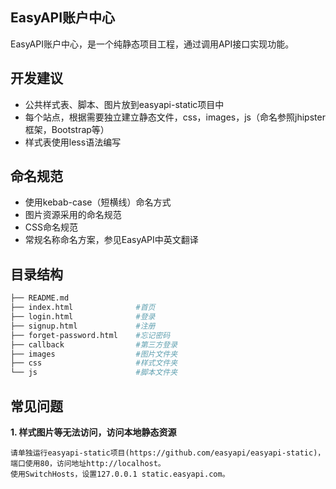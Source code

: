 EasyAPI账户中心
--------

EasyAPI账户中心，是一个纯静态项目工程，通过调用API接口实现功能。

## 开发建议
- 公共样式表、脚本、图片放到easyapi-static项目中
- 每个站点，根据需要独立建立静态文件，css，images，js（命名参照jhipster框架，Bootstrap等）
- 样式表使用less语法编写

## 命名规范

- 使用kebab-case（短横线）命名方式
- 图片资源采用的命名规范
- CSS命名规范
- 常规名称命名方案，参见EasyAPI中英文翻译

## 目录结构

``` bash
├── README.md
├── index.html              #首页
├── login.html              #登录
├── signup.html             #注册
├── forget-password.html    #忘记密码
├── callback                #第三方登录
├── images                  #图片文件夹
├── css                     #样式文件夹
└── js                      #脚本文件夹

```


## 常见问题

**1. 样式图片等无法访问，访问本地静态资源**

    请单独运行easyapi-static项目(https://github.com/easyapi/easyapi-static)，端口使用80，访问地址http://localhost。
    使用SwitchHosts，设置127.0.0.1 static.easyapi.com。
